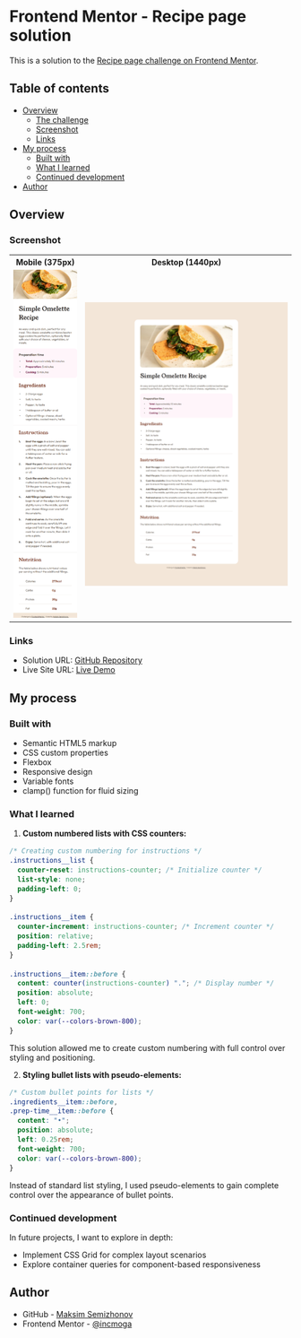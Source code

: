 # Frontend Mentor - Recipe page solution

This is a solution to the [Recipe page challenge on Frontend Mentor](https://www.frontendmentor.io/challenges/recipe-page-KiTsR8QQKm). 

## Table of contents

- [Overview](#overview)
  - [The challenge](#the-challenge)
  - [Screenshot](#screenshot)
  - [Links](#links)
- [My process](#my-process)
  - [Built with](#built-with)
  - [What I learned](#what-i-learned)
  - [Continued development](#continued-development)
- [Author](#author)

## Overview

### Screenshot
<table>
    <tr>
        <th>Mobile (375px)</th>
        <th>Desktop (1440px)</th>
    </tr>
    <tr>
        <td><img src="assets/screenshots/screenshot-mobile.png" alt=""></td>
        <td><img src="assets/screenshots/screenshot-desktop.png" alt=""></td>
    </tr>
</table>

### Links

- Solution URL: [GitHub Repository](https://github.com/incmoga/recipe-page-main)
- Live Site URL: [Live Demo](https://incmoga.github.io/recipe-page-main/)

## My process

### Built with

- Semantic HTML5 markup
- CSS custom properties
- Flexbox
- Responsive design
- Variable fonts
- clamp() function for fluid sizing

### What I learned

1. **Custom numbered lists with CSS counters:**
```css
/* Creating custom numbering for instructions */
.instructions__list {
  counter-reset: instructions-counter; /* Initialize counter */
  list-style: none;
  padding-left: 0;
}

.instructions__item {
  counter-increment: instructions-counter; /* Increment counter */
  position: relative;
  padding-left: 2.5rem;
}

.instructions__item::before {
  content: counter(instructions-counter) "."; /* Display number */
  position: absolute;
  left: 0;
  font-weight: 700;
  color: var(--colors-brown-800);
}
```
This solution allowed me to create custom numbering with full control over styling and positioning.

2. **Styling bullet lists with pseudo-elements:**

```css
/* Custom bullet points for lists */
.ingredients__item::before,
.prep-time__item::before {
  content: "•";
  position: absolute;
  left: 0.25rem;
  font-weight: 700;
  color: var(--colors-brown-800);
}
```
Instead of standard list styling, I used pseudo-elements to gain complete control over the appearance of bullet points.

### Continued development
In future projects, I want to explore in depth:
- Implement CSS Grid for complex layout scenarios
- Explore container queries for component-based responsiveness

## Author

- GitHub - [Maksim Semizhonov](https://github.com/incmoga)
- Frontend Mentor - [@incmoga](https://www.frontendmentor.io/profile/incmoga)
